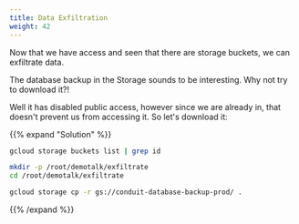 ```yaml
---
title: Data Exfiltration
weight: 42
---
```


Now that we have access and seen that there are storage buckets, we can exfiltrate data.

The database backup in the Storage sounds to be interesting. Why not try to download it?!

Well it has disabled public access, however since we are already in, that doesn't prevent us from accessing it. So let's download it:

{{% expand "Solution" %}}

```bash
gcloud storage buckets list | grep id
```

```bash
mkdir -p /root/demotalk/exfiltrate
cd /root/demotalk/exfiltrate
```

```bash
gcloud storage cp -r gs://conduit-database-backup-prod/ .
```

{{% /expand %}}
